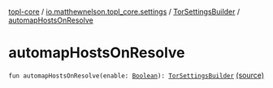[topl-core](../../index.md) / [io.matthewnelson.topl_core.settings](../index.md) / [TorSettingsBuilder](index.md) / [automapHostsOnResolve](./automap-hosts-on-resolve.md)

# automapHostsOnResolve

`fun automapHostsOnResolve(enable: `[`Boolean`](https://kotlinlang.org/api/latest/jvm/stdlib/kotlin/-boolean/index.html)`): `[`TorSettingsBuilder`](index.md) [(source)](https://github.com/05nelsonm/TorOnionProxyLibrary-Android/blob/master/topl-core/src/main/java/io/matthewnelson/topl_core/settings/TorSettingsBuilder.kt#L152)